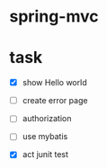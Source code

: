 # spring-mvc



# task

- [x] show Hello world

- [ ] create error page

- [ ] authorization

- [ ] use mybatis

- [x] act junit test
